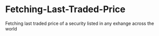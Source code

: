 # Fetching-Last-Traded-Price
Fetching last traded price of a security  listed in any exhange across the world
